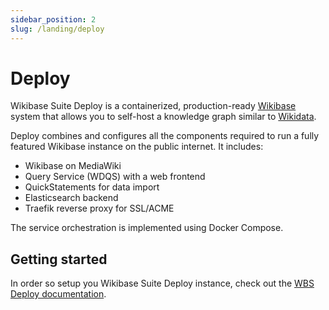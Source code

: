 ```yaml
---
sidebar_position: 2
slug: /landing/deploy
---
```


# Deploy

Wikibase Suite Deploy is a containerized, production-ready [Wikibase](https://wikiba.se) system that allows you to self-host a knowledge graph similar to [Wikidata](https://www.wikidata.org/wiki/Wikidata:Main_Page). 

Deploy combines and configures all the components required to run a fully featured Wikibase instance on the public internet. It includes:

- Wikibase on MediaWiki
- Query Service (WDQS) with a web frontend
- QuickStatements for data import
- Elasticsearch backend
- Traefik reverse proxy for SSL/ACME

The service orchestration is implemented using Docker Compose.

## Getting started
In order so setup you Wikibase Suite Deploy instance, check out the [WBS Deploy documentation](../deploy).

<!-- ## Releases -->
<!-- Where to find Deploy releases? -->
